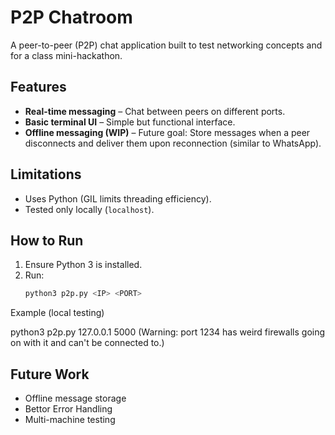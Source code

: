# P2P Chatroom  

A peer-to-peer (P2P) chat application built to test networking concepts and for a class mini-hackathon.  

## Features  
- **Real-time messaging** – Chat between peers on different ports.  
- **Basic terminal UI** – Simple but functional interface.  
- **Offline messaging (WIP)** – Future goal: Store messages when a peer disconnects and deliver them upon reconnection (similar to WhatsApp).  

## Limitations  
- Uses Python (GIL limits threading efficiency).  
- Tested only locally (`localhost`).  

## How to Run  
1. Ensure Python 3 is installed.  
2. Run:  
   ```sh
   python3 p2p.py <IP> <PORT>

Example (local testing) 

python3 p2p.py 127.0.0.1 5000 (Warning: port 1234 has weird firewalls going on with it and can't be connected to.)

## Future Work 

- Offline message storage
- Bettor Error Handling
- Multi-machine testing
